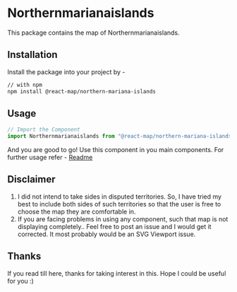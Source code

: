 # Northernmarianaislands
This package contains the map of Northernmarianaislands. 
## Installation
Install the package into your project by -
```bash
// with npm
npm install @react-map/northern-mariana-islands
```
## Usage 
```jsx
// Import the Component
import Northernmarianaislands from "@react-map/northern-mariana-islands";
```
And you are good to go! Use this component in you main components.
For further usage refer - [Readme](https://github.com/shubhexists/react-maps?tab=readme-ov-file#usage)
## Disclaimer 
1) I did not intend to take sides in disputed territories. So, I have tried my best to include both sides of such territories so that the user is free to choose the map they are comfortable in. 
2) If you are facing problems in using any component, such that map is not displaying completely.. Feel free to post an issue and I would get it corrected. It most probably would be an SVG Viewport issue.
## Thanks 
If you read till here, thanks for taking interest in this. Hope I could be useful for you :)